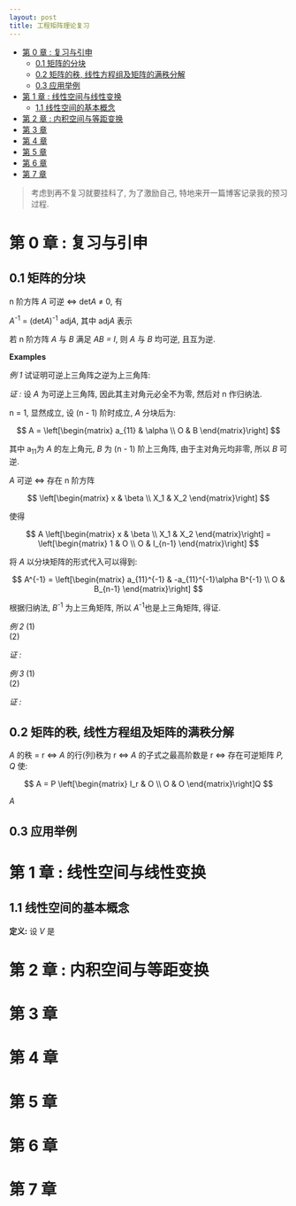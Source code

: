 ```yaml
---
layout: post
title: 工程矩阵理论复习
---
```


<!-- TOC -->

- [第 0 章 : 复习与引申](#第-0-章--复习与引申)
    - [0.1 矩阵的分块](#01-矩阵的分块)
    - [0.2 矩阵的秩, 线性方程组及矩阵的满秩分解](#02-矩阵的秩-线性方程组及矩阵的满秩分解)
    - [0.3 应用举例](#03-应用举例)
- [第 1 章 : 线性空间与线性变换](#第-1-章--线性空间与线性变换)
    - [1.1 线性空间的基本概念](#11-线性空间的基本概念)
- [第 2 章 : 内积空间与等距变换](#第-2-章--内积空间与等距变换)
- [第 3 章](#第-3-章)
- [第 4 章](#第-4-章)
- [第 5 章](#第-5-章)
- [第 6 章](#第-6-章)
- [第 7 章](#第-7-章)

<!-- /TOC -->

> 考虑到再不复习就要挂科了, 为了激励自己, 特地来开一篇博客记录我的预习过程.

# 第 0 章 : 复习与引申

## 0.1 矩阵的分块

n 阶方阵 *A* 可逆 <=> det*A* ≠ 0, 有

*A*<sup>-1</sup> = (det*A*)<sup>-1</sup> adj*A*, 其中 adj*A* 表示

若 n 阶方阵 *A* 与 *B* 满足 *AB = I*, 则 *A* 与 *B* 均可逆, 且互为逆.

**Examples**

*例 1* 试证明可逆上三角阵之逆为上三角阵:

*证 :* 设 *A* 为可逆上三角阵, 因此其主对角元必全不为零, 然后对 n 作归纳法.

n = 1, 显然成立, 设 (n - 1) 阶时成立, *A* 分块后为:

$$
    A =  \left[\begin{matrix}
   a_{11} & \alpha \\
   O      & B
  \end{matrix}\right] 
$$

其中 a<sub>11</sub>为 *A* 的左上角元, *B* 为 (n - 1) 阶上三角阵, 由于主对角元均非零, 所以 *B* 可逆.

*A* 可逆 <=> 存在 n 阶方阵

$$
    \left[\begin{matrix}
    x & \beta \\
    X_1 & X_2
    \end{matrix}\right] 
$$

使得

$$
    A \left[\begin{matrix}
    x & \beta \\
    X_1 & X_2
    \end{matrix}\right] = 
    \left[\begin{matrix}
    1 & O \\
    O & I_{n-1}
    \end{matrix}\right]
$$

将 *A* 以分块矩阵的形式代入可以得到:

$$
    A^{-1} = \left[\begin{matrix}
    a_{11}^{-1} & -a_{11}^{-1}\alpha B^{-1} \\
    O & B_{n-1}
    \end{matrix}\right]
$$

根据归纳法, *B*<sup>-1</sup> 为上三角矩阵, 所以 *A*<sup>-1</sup>也是上三角矩阵, 得证.

*例 2* (1)  
(2)

*证 :* 

*例 3* (1)  
(2) 

*证 :*



## 0.2 矩阵的秩, 线性方程组及矩阵的满秩分解

*A* 的秩 = r <=> *A* 的行(列)秩为 r <=> *A* 的子式之最高阶数是 r <=> 存在可逆矩阵 *P, Q* 使:

$$
    A = P \left[\begin{matrix}
    I_r & O \\
    O & O
    \end{matrix}\right]Q
$$

$A$

## 0.3 应用举例

# 第 1 章 : 线性空间与线性变换

## 1.1 线性空间的基本概念

**定义:** 设 *V* 是


# 第 2 章 : 内积空间与等距变换

# 第 3 章

# 第 4 章

# 第 5 章

# 第 6 章

# 第 7 章
